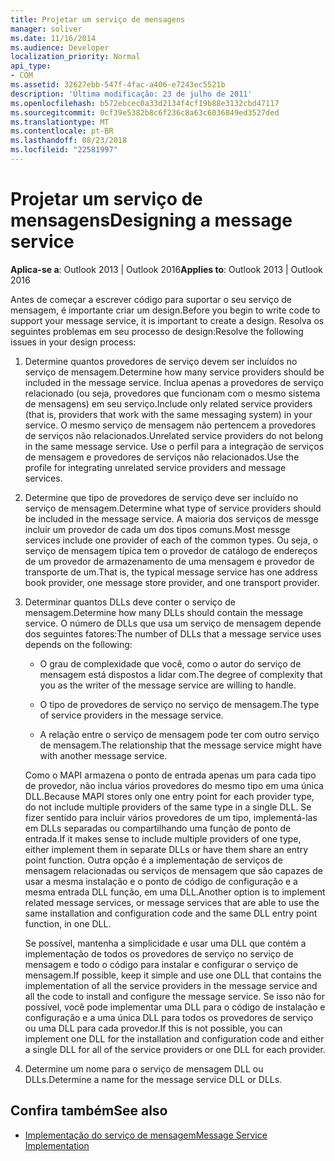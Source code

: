 ```yaml
---
title: Projetar um serviço de mensagens
manager: soliver
ms.date: 11/16/2014
ms.audience: Developer
localization_priority: Normal
api_type:
- COM
ms.assetid: 32627ebb-547f-4fac-a406-e7243ec5521b
description: 'Última modificação: 23 de julho de 2011'
ms.openlocfilehash: b572ebcec0a33d2134f4cf19b88e3132cbd47117
ms.sourcegitcommit: 0cf39e5382b8c6f236c8a63c6036849ed3527ded
ms.translationtype: MT
ms.contentlocale: pt-BR
ms.lasthandoff: 08/23/2018
ms.locfileid: "22581997"
---
```

# <a name="designing-a-message-service"></a><span data-ttu-id="71d5a-103">Projetar um serviço de mensagens</span><span class="sxs-lookup"><span data-stu-id="71d5a-103">Designing a message service</span></span>

<span data-ttu-id="71d5a-104">**Aplica-se a**: Outlook 2013 | Outlook 2016</span><span class="sxs-lookup"><span data-stu-id="71d5a-104">**Applies to**: Outlook 2013 | Outlook 2016</span></span> 
  
<span data-ttu-id="71d5a-105">Antes de começar a escrever código para suportar o seu serviço de mensagem, é importante criar um design.</span><span class="sxs-lookup"><span data-stu-id="71d5a-105">Before you begin to write code to support your message service, it is important to create a design.</span></span> <span data-ttu-id="71d5a-106">Resolva os seguintes problemas em seu processo de design:</span><span class="sxs-lookup"><span data-stu-id="71d5a-106">Resolve the following issues in your design process:</span></span>
  
1. <span data-ttu-id="71d5a-107">Determine quantos provedores de serviço devem ser incluídos no serviço de mensagem.</span><span class="sxs-lookup"><span data-stu-id="71d5a-107">Determine how many service providers should be included in the message service.</span></span> <span data-ttu-id="71d5a-108">Inclua apenas a provedores de serviço relacionado (ou seja, provedores que funcionam com o mesmo sistema de mensagens) em seu serviço.</span><span class="sxs-lookup"><span data-stu-id="71d5a-108">Include only related service providers (that is, providers that work with the same messaging system) in your service.</span></span> <span data-ttu-id="71d5a-109">O mesmo serviço de mensagem não pertencem a provedores de serviços não relacionados.</span><span class="sxs-lookup"><span data-stu-id="71d5a-109">Unrelated service providers do not belong in the same message service.</span></span> <span data-ttu-id="71d5a-110">Use o perfil para a integração de serviços de mensagem e provedores de serviços não relacionados.</span><span class="sxs-lookup"><span data-stu-id="71d5a-110">Use the profile for integrating unrelated service providers and message services.</span></span>
    
2. <span data-ttu-id="71d5a-111">Determine que tipo de provedores de serviço deve ser incluído no serviço de mensagem.</span><span class="sxs-lookup"><span data-stu-id="71d5a-111">Determine what type of service providers should be included in the message service.</span></span> <span data-ttu-id="71d5a-112">A maioria dos serviços de messge incluir um provedor de cada um dos tipos comuns.</span><span class="sxs-lookup"><span data-stu-id="71d5a-112">Most messge services include one provider of each of the common types.</span></span> <span data-ttu-id="71d5a-113">Ou seja, o serviço de mensagem típica tem o provedor de catálogo de endereços de um provedor de armazenamento de uma mensagem e provedor de transporte de um.</span><span class="sxs-lookup"><span data-stu-id="71d5a-113">That is, the typical message service has one address book provider, one message store provider, and one transport provider.</span></span>
    
3. <span data-ttu-id="71d5a-114">Determinar quantos DLLs deve conter o serviço de mensagem.</span><span class="sxs-lookup"><span data-stu-id="71d5a-114">Determine how many DLLs should contain the message service.</span></span> <span data-ttu-id="71d5a-115">O número de DLLs que usa um serviço de mensagem depende dos seguintes fatores:</span><span class="sxs-lookup"><span data-stu-id="71d5a-115">The number of DLLs that a message service uses depends on the following:</span></span>
    
   - <span data-ttu-id="71d5a-116">O grau de complexidade que você, como o autor do serviço de mensagem está dispostos a lidar com.</span><span class="sxs-lookup"><span data-stu-id="71d5a-116">The degree of complexity that you as the writer of the message service are willing to handle.</span></span>
    
   - <span data-ttu-id="71d5a-117">O tipo de provedores de serviço no serviço de mensagem.</span><span class="sxs-lookup"><span data-stu-id="71d5a-117">The type of service providers in the message service.</span></span>
    
   - <span data-ttu-id="71d5a-118">A relação entre o serviço de mensagem pode ter com outro serviço de mensagem.</span><span class="sxs-lookup"><span data-stu-id="71d5a-118">The relationship that the message service might have with another message service.</span></span>
    
   <span data-ttu-id="71d5a-119">Como o MAPI armazena o ponto de entrada apenas um para cada tipo de provedor, não inclua vários provedores do mesmo tipo em uma única DLL.</span><span class="sxs-lookup"><span data-stu-id="71d5a-119">Because MAPI stores only one entry point for each provider type, do not include multiple providers of the same type in a single DLL.</span></span> <span data-ttu-id="71d5a-120">Se fizer sentido para incluir vários provedores de um tipo, implementá-las em DLLs separadas ou compartilhando uma função de ponto de entrada.</span><span class="sxs-lookup"><span data-stu-id="71d5a-120">If it makes sense to include multiple providers of one type, either implement them in separate DLLs or have them share an entry point function.</span></span> <span data-ttu-id="71d5a-121">Outra opção é a implementação de serviços de mensagem relacionadas ou serviços de mensagem que são capazes de usar a mesma instalação e o ponto de código de configuração e a mesma entrada DLL função, em uma DLL.</span><span class="sxs-lookup"><span data-stu-id="71d5a-121">Another option is to implement related message services, or message services that are able to use the same installation and configuration code and the same DLL entry point function, in one DLL.</span></span>
    
   <span data-ttu-id="71d5a-122">Se possível, mantenha a simplicidade e usar uma DLL que contém a implementação de todos os provedores de serviço no serviço de mensagem e todo o código para instalar e configurar o serviço de mensagem.</span><span class="sxs-lookup"><span data-stu-id="71d5a-122">If possible, keep it simple and use one DLL that contains the implementation of all the service providers in the message service and all the code to install and configure the message service.</span></span> <span data-ttu-id="71d5a-123">Se isso não for possível, você pode implementar uma DLL para o código de instalação e configuração e a uma única DLL para todos os provedores de serviço ou uma DLL para cada provedor.</span><span class="sxs-lookup"><span data-stu-id="71d5a-123">If this is not possible, you can implement one DLL for the installation and configuration code and either a single DLL for all of the service providers or one DLL for each provider.</span></span>
    
4. <span data-ttu-id="71d5a-124">Determine um nome para o serviço de mensagem DLL ou DLLs.</span><span class="sxs-lookup"><span data-stu-id="71d5a-124">Determine a name for the message service DLL or DLLs.</span></span> 
    
## <a name="see-also"></a><span data-ttu-id="71d5a-125">Confira também</span><span class="sxs-lookup"><span data-stu-id="71d5a-125">See also</span></span>

- [<span data-ttu-id="71d5a-126">Implementação do serviço de mensagem</span><span class="sxs-lookup"><span data-stu-id="71d5a-126">Message Service Implementation</span></span>](message-service-implementation.md)

